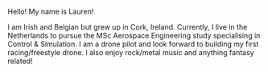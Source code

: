 Hello! My name is Lauren!

I am Irish and Belgian but grew up in Cork, Ireland. 
Currently, I live in the Netherlands to pursue the MSc Aerospace Engineering study specialising in Control & Simulation. 
I am a drone pilot and look forward to building my first racing/freestyle drone.
I also enjoy rock/metal music and anything fantasy related!
